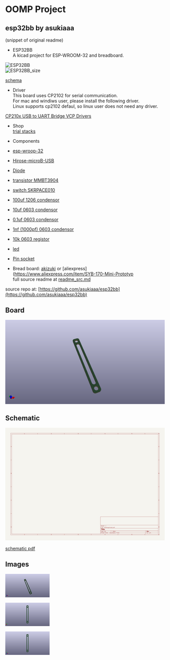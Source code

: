 # OOMP Project  
## esp32bb  by asukiaaa  
  
(snippet of original readme)  
  
- ESP32BB  
A kicad project for ESP-WROOM-32 and breadboard.  
  
![ESP32BB](/docs/esp32bb.jpg)  
![ESP32BB_size](/docs/esp32bb_size.png)  
  
[schema](/docs/esp32bb.pdf)  
  
- Driver  
This board uses CP2102 for serial communication.  
For mac and windiws user, please install the following driver.  
Linux supports cp2102 defaul, so linux user does not need any driver.  
  
[CP210x USB to UART Bridge VCP Drivers](http://www.silabs.com/products/development-tools/software/usb-to-uart-bridge-vcp-drivers)  
  
- Shop  
[trial stacks](https://trialstacks.base.ec/items/6243312)  
  
- Components  
- [esp-wroop-32](http://akizukidenshi.com/catalog/g/gM-11647/)  
- [Hirose-microB-USB](http://akizukidenshi.com/catalog/g/gC-05254/)  
- [Diode](http://akizukidenshi.com/catalog/g/gI-05951/)  
- [transistor MMBT3904](http://akizukidenshi.com/catalog/g/gI-05969/)  
- [switch SKRPACE010](http://akizukidenshi.com/catalog/g/gP-06185/)  
- [100uf 1206 condensor](http://akizukidenshi.com/catalog/g/gP-08260/)  
- [10uf 0603 condensor](http://akizukidenshi.com/catalog/g/gP-07768/)  
- [0.1uf 0603 condensor](http://akizukidenshi.com/catalog/g/gP-04940/)  
- [1nf (1000pf) 0603 condensor](http://akizukidenshi.com/catalog/g/gP-09285/)  
- [10k 0603 registor](http://akizukidenshi.com/catalog/g/gR-06103/)  
- [led](http://akizukidenshi.com/catalog/g/gI-06417/)  
- [Pin socket](http://akizukidenshi.com/catalog/g/gC-05779/)  
- Bread board: [akizuki](http://akizukidenshi.com/catalog/g/gP-05158/) or [aliexpress](https://www.aliexpress.com/item/SYB-170-Mini-Prototyp  
  full source readme at [readme_src.md](readme_src.md)  
  
source repo at: [https://github.com/asukiaaa/esp32bb](https://github.com/asukiaaa/esp32bb)  
## Board  
  
[![working_3d.png](working_3d_600.png)](working_3d.png)  
## Schematic  
  
[![working_schematic.png](working_schematic_600.png)](working_schematic.png)  
  
[schematic pdf](working_schematic.pdf)  
## Images  
  
[![working_3d.png](working_3d_140.png)](working_3d.png)  
  
[![working_3d_back.png](working_3d_back_140.png)](working_3d_back.png)  
  
[![working_3d_front.png](working_3d_front_140.png)](working_3d_front.png)  
